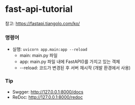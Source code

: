 # fast-api-tutorial

참고: https://fastapi.tiangolo.com/ko/

### 명령어
- 실행: `uvicorn app.main:app --reload`
    - main: main.py 파일
    - app: main.py 파일 내에 FastAPI()를 가지고 있는 객체
    - --reload: 코드가 변경된 후 서버 재시작 (개발 환경에서 사용)

### Tip
- Swgger: http://127.0.0.1:8000/docs
- ReDoc:  http://127.0.0.1:8000/redoc
